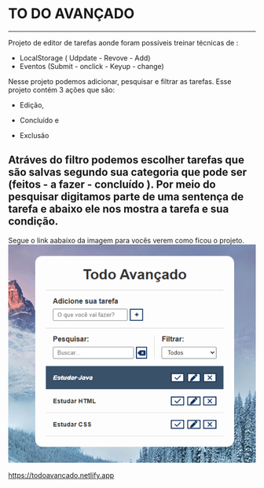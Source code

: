 # TO DO AVANÇADO
---
Projeto de editor de tarefas aonde foram possíveis treinar técnicas de :

* LocalStorage ( Udpdate - Revove - Add)
* Eventos (Submit - onclick - Keyup - change)

Nesse projeto podemos adicionar, pesquisar e filtrar as tarefas. Esse projeto contém 3 ações que são:

* Edição,

* Concluído e

* Exclusão

Atráves do filtro podemos escolher tarefas que são salvas segundo sua categoria que pode ser (feitos - a fazer - concluído ).
Por meio do pesquisar digitamos parte de uma sentença de tarefa e abaixo ele nos mostra a tarefa e sua condição.
---

Segue o link aabaixo da imagem para vocês verem como ficou o projeto.
![IMAGEM](./img/image.png)

https://todoavancado.netlify.app